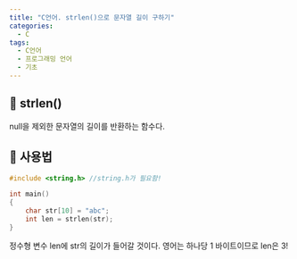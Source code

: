 ```yaml
---
title: "C언어. strlen()으로 문자열 길이 구하기"
categories:
  - C
tags:
  - C언어
  - 프로그래밍 언어
  - 기초
---
```


## 🌟 strlen()

null을 제외한 문자열의 길이를 반환하는 함수다.

## 🌟 사용법

```c
#include <string.h> //string.h가 필요함!

int main()
{
	char str[10] = "abc";
	int len = strlen(str);
}
```

정수형 변수 len에 str의 길이가 들어갈 것이다. 영어는 하나당 1 바이트이므로 len은 3!